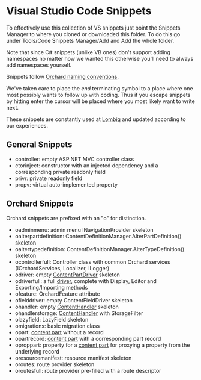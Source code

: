 # Visual Studio Code Snippets



To effectively use this collection of VS snippets just point the Snippets Manager to where you cloned or downloaded this folder. To do this go under Tools/Code Snippets Manager/Add and Add the whole folder.

Note that since C# snippets (unlike VB ones) don't support adding namespaces no matter how we wanted this otherwise you'll need to always add namespaces yourself.

Snippets follow [Orchard naming conventions](../../DevelopmentGuidelines/NamingConventions).

We've taken care to place the $end$ terminating symbol to a place where one most possibly wants to follow up with coding. Thus if you escape snippets by hitting enter the cursor will be placed where you most likely want to write next.

These snippets are constantly used at [Lombiq](http://lombiq.com) and updated according to our experiences.


## General Snippets

- controller: empty ASP.NET MVC controller class
- ctorinject: constructor with an injected dependency and a corresponding private readonly field
- privr: private readonly field
- propv: virtual auto-implemented property


## Orchard Snippets

Orchard snippets are prefixed with an "o" for distinction.

- oadminmenu: admin menu INavigationProvider skeleton
- oalterpartdefinition: ContentDefinitionManager.AlterPartDefinition() skeleton
- oaltertypedefinition: ContentDefinitionManager.AlterTypeDefinition() skeleton
- ocontrollerfull: Controller class with common Orchard services (IOrchardServices, Localizer, ILogger)
- odriver: empty [ContentPartDriver](../../Wiki/Driver) skeleton
- odriverfull: a full [driver](../../Wiki/Driver), complete with Display, Editor and Exporting/Importing methods
- ofeature: OrchardFeature attribute
- ofielddriver: empty ContentFieldDriver skeleton
- ohandler: empty [ContentHandler](../../Wiki/Handler) skeleton
- ohandlerstorage: [ContentHandler](../../Wiki/Handler) with StorageFilter
- olazyfield: LazyField skeleton
- omigrations: basic migration class
- opart: [content part](../../Wiki/ContentPart) without a record
- opartrecord: [content part](../../Wiki/ContentPart)  with a corresponding part record
- oproppart: property for a [content part](../../Wiki/ContentPart)  for proxying a property from the underlying record
- oresourcemanifest: resource manifest skeleton
- oroutes: route provider skeleton
- oroutesfull: route provider pre-filled with a route descriptor